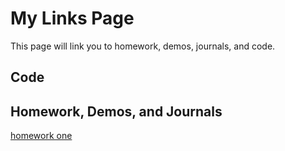# My Links Page

This page will link you to homework, demos, journals, and code.

## Code


## Homework, Demos, and Journals 

[homework one](https://AnthonyF747/anthonyfranco.github.io)
